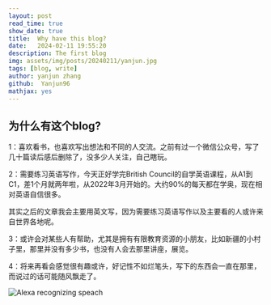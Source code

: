 ```yaml
---
layout: post
read_time: true
show_date: true
title:  Why have this blog?
date:   2024-02-11 19:55:20 
description: The first blog 
img: assets/img/posts/20240211/yanjun.jpg 
tags: [blog, write]
author: yanjun zhang
github:  Yanjun96
mathjax: yes
---
```



## 为什么有这个blog?

1：喜欢看书，也喜欢写出想法和不同的人交流。之前有过一个微信公众号，写了几十篇读后感后删除了，没多少人关注，自己瞎玩。

2：需要练习英语写作，今天正好学完British Council的自学英语课程，从A1到C1，差1个月就两年啦，从2022年3月开始的。大约90%的每天都在学奥，现在相对英语自信很多。

其实之后的文章我会主要用英文写，因为需要练习英语写作以及主要看的人或许来自世界各地呢。

3：或许会对某些人有帮助，尤其是拥有有限教育资源的小朋友，比如新疆的小村子里，那里并没有多少书，也没有人会去那里讲座，展览。

4：将来再看会感觉很有趣或许，好记性不如烂笔头，写下的东西会一直在那里，而说过的话可能随风飘走了。

![Alexa recognizing speach](./assets/img/posts/20240211/yanjun,jpg)




